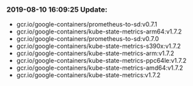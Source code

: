 ### 2019-08-10 16:09:25 Update:

- gcr.io/google-containers/prometheus-to-sd:v0.7.1
- gcr.io/google-containers/kube-state-metrics-arm64:v1.7.2
- gcr.io/google-containers/prometheus-to-sd:v0.7.0
- gcr.io/google-containers/kube-state-metrics-s390x:v1.7.2
- gcr.io/google-containers/kube-state-metrics-arm:v1.7.2
- gcr.io/google-containers/kube-state-metrics-ppc64le:v1.7.2
- gcr.io/google-containers/kube-state-metrics-amd64:v1.7.2
- gcr.io/google-containers/kube-state-metrics:v1.7.2
